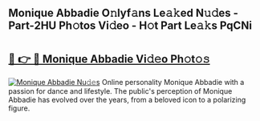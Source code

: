 ## Monique Abbadie O𝚗lyf𝚊ns Le𝚊𝚔ed N𝚞𝚍es - Part-2HU Ph𝚘tos Vi𝚍eo - H𝚘t Part Le𝚊𝚔s PqCNi

# <h2><a href="http://hf0hkyu.feru.top/?c=Monique+Abbadie">🔗 👉 🔴 Monique Abbadie Vi𝚍𝚎o Ph𝚘t𝚘𝚜</a></h2>

[![Monique Abbadie Nu𝚍𝚎s](https://i.imgur.com/0TWrTi3.gif)](http://hf0hkyu.feru.top/?c=Monique+Abbadie)
Online personality Monique Abbadie with a passion for dance and lifestyle. The public's perception of Monique Abbadie has evolved over the years, from a beloved icon to a polarizing figure. 
